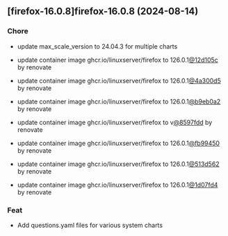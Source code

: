 

## [firefox-16.0.8]firefox-16.0.8 (2024-08-14)

### Chore



- update max_scale_version to 24.04.3 for multiple charts

- update container image ghcr.io/linuxserver/firefox to 126.0.1[@12d105c](https://github.com/12d105c) by renovate

- update container image ghcr.io/linuxserver/firefox to 126.0.1[@4a300d5](https://github.com/4a300d5) by renovate

- update container image ghcr.io/linuxserver/firefox to 126.0.1[@b9eb0a2](https://github.com/b9eb0a2) by renovate

- update container image ghcr.io/linuxserver/firefox to v[@8597fdd](https://github.com/8597fdd) by renovate

- update container image ghcr.io/linuxserver/firefox to 126.0.1[@fb99450](https://github.com/fb99450) by renovate

- update container image ghcr.io/linuxserver/firefox to 126.0.1[@513d562](https://github.com/513d562) by renovate

- update container image ghcr.io/linuxserver/firefox to 126.0.1[@1d07fd4](https://github.com/1d07fd4) by renovate

### Feat



- Add questions.yaml files for various system charts